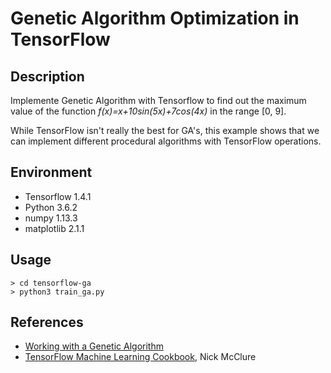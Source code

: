 # Genetic Algorithm Optimization in TensorFlow

## Description

Implemente Genetic Algorithm with Tensorflow to find out the maximum value of the function *f(x)=x+10sin(5x)+7cos(4x)* in the range [0, 9].

While TensorFlow isn't really the best for GA's, this example shows that we can implement different procedural algorithms with TensorFlow operations.

## Environment

* Tensorflow 1.4.1
* Python 3.6.2
* numpy 1.13.3
* matplotlib 2.1.1

## Usage

```shell
> cd tensorflow-ga
> python3 train_ga.py
```

## References

* [Working with a Genetic Algorithm](https://github.com/nfmcclure/tensorflow_cookbook/tree/master/11_More_with_TensorFlow/02_Working_with_a_Genetic_Algorithm)
* [TensorFlow Machine Learning Cookbook](https://www.packtpub.com/big-data-and-business-intelligence/tensorflow-machine-learning-cookbook), Nick McClure